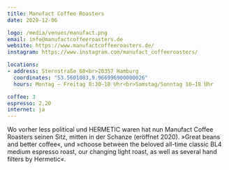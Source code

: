 ```yaml
---
title: Manufact Coffee Roasters
date: 2020-12-06

logo: /media/venues/manufact.png
email: info@manufactcoffeeroasters.de
website: https://www.manufactcoffeeroasters.de/
instagram: https://www.instagram.com/manufact_coffeeroasters/

locations:
- address: Sternstraße 68<br>20357 Hamburg
  coordinates: "53.5601083,9.966996900000026"
  hours: Montag – Freitag 8:30–18 Uhr<br>Samstag/Sonntag 10–18 Uhr

coffee: 3
espresso: 2,20
internet: ja
---
```


Wo vorher less political und HERMETIC waren hat nun Manufact Coffee Roasters seinen Sitz, mitten in der Schanze (eröffnet 2020). »Great beans and better coffee«, und »choose between the beloved all-time classic BL4 medium espresso roast, our changing light roast, as well as several hand filters by Hermetic«.